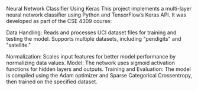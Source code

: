 Neural Network Classifier Using Keras
This project implements a multi-layer neural network classifier using Python and TensorFlow’s Keras API. It was developed as part of the CSE 4309 course:

Data Handling: Reads and processes UCI dataset files for training and testing the model. Supports multiple datasets, including "pendigits" and "satellite."

Normalization: Scales input features for better model performance by normalizing data values.
Model: The network uses sigmoid activation functions for hidden layers and outputs.
Training and Evaluation: The model is compiled using the Adam optimizer and Sparse Categorical Crossentropy, then trained on the specified dataset.

